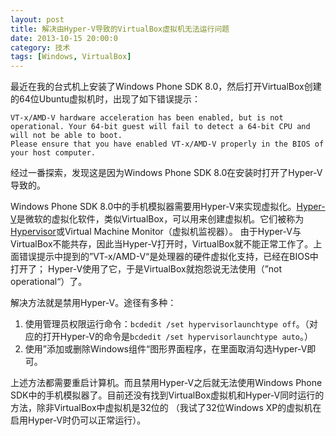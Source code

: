 ```yaml
---
layout: post
title: 解决由Hyper-V导致的VirtualBox虚拟机无法运行问题
date: 2013-10-15 20:00:0
category: 技术
tags: [Windows, VirtualBox]
---
```


最近在我的台式机上安装了Windows Phone SDK 8.0，然后打开VirtualBox创建的64位Ubuntu虚拟机时，出现了如下错误提示：

    VT-x/AMD-V hardware acceleration has been enabled, but is not operational. Your 64-bit guest will fail to detect a 64-bit CPU and will not be able to boot.
	Please ensure that you have enabled VT-x/AMD-V properly in the BIOS of your host computer.

<!--more-->
经过一番探索，发现这是因为Windows Phone SDK 8.0在安装时打开了Hyper-V导致的。

Windows Phone SDK 8.0中的手机模拟器需要用Hyper-V来实现虚拟化。[Hyper-V](http://baike.baidu.com/view/1359943.htm)是微软的虚拟化软件，类似VirtualBox，可以用来创建虚拟机。它们被称为[Hypervisor](http://en.wikipedia.org/wiki/Hypervisor)或Virtual Machine Monitor（虚拟机监视器）。
由于Hyper-V与VirtualBox不能共存，因此当Hyper-V打开时，VirtualBox就不能正常工作了。上面错误提示中提到的”VT-x/AMD-V“是处理器的硬件虚拟化支持，已经在BIOS中打开了；
Hyper-V使用了它，于是VirtualBox就抱怨说无法使用（”not operational“）了。

解决方法就是禁用Hyper-V。途径有多种：

1. 使用管理员权限运行命令：`bcdedit /set hypervisorlaunchtype off`。（对应的打开Hyper-V的命令是`bcdedit /set hypervisorlaunchtype auto`。）
2. 使用”添加或删除Windows组件“图形界面程序，在里面取消勾选Hyper-V即可。

上述方法都需要重启计算机。而且禁用Hyper-V之后就无法使用Windows Phone SDK中的手机模拟器了。目前还没有找到VirtualBox虚拟机和Hyper-V同时运行的方法，除非VirtualBox中虚拟机是32位的
（我试了32位Windows XP的虚拟机在启用Hyper-V时仍可以正常运行）。
